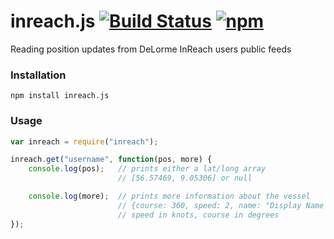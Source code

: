 # inreach.js [![Build Status](https://travis-ci.org/thomasbrueggemann/inreach.js.svg?branch=master)](https://travis-ci.org/thomasbrueggemann/inreach.js) [![npm](https://img.shields.io/badge/npm-1.1.1-blue.svg)](https://www.npmjs.com/package/ais)
Reading position updates from DeLorme InReach users public feeds

### Installation

``` npm install inreach.js ```

### Usage

```javascript
var inreach = require("inreach");

inreach.get("username", function(pos, more) {
    console.log(pos);   // prints either a lat/long array 
                        // [56.57469, 9.05306] or null

    console.log(more);  // prints more information about the vessel
                        // {course: 360, speed: 2, name: "Display Name of InReach device"}
                        // speed in knots, course in degrees
});
```
